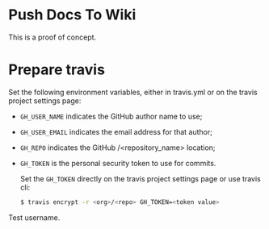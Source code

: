 # Push Docs To Wiki

This is a proof of concept.

# Prepare travis

Set the following environment variables, either in travis.yml or on the travis project settings page:

- ``GH_USER_NAME`` indicates the GitHub author name to use;
- ``GH_USER_EMAIL`` indicates the email address for that author;
- ``GH_REPO`` indicates the GitHub <user>/<repository_name> location;
- ``GH_TOKEN`` is the personal security token to use for commits.

  Set the ``GH_TOKEN`` directly on the travis project settings page or use travis cli:

    ```bash
    $ travis encrypt -r <org>/<repo> GH_TOKEN=<token value>
    ```

Test username.
